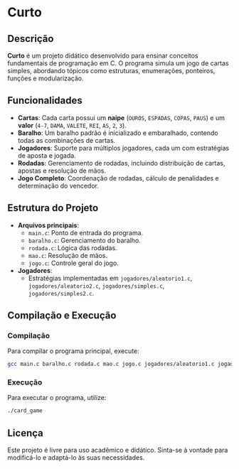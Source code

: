 # Curto

## Descrição
**Curto** é um projeto didático desenvolvido para ensinar conceitos fundamentais de programação em C. O programa simula um jogo de cartas simples, abordando tópicos como estruturas, enumerações, ponteiros, funções e modularização.

## Funcionalidades
- **Cartas**: Cada carta possui um **naipe** (`OUROS`, `ESPADAS`, `COPAS`, `PAUS`) e um **valor** (`4-7`, `DAMA`, `VALETE`, `REI`, `AS`, `2`, `3`).
- **Baralho**: Um baralho padrão é inicializado e embaralhado, contendo todas as combinações de cartas.
- **Jogadores**: Suporte para múltiplos jogadores, cada um com estratégias de aposta e jogada.
- **Rodadas**: Gerenciamento de rodadas, incluindo distribuição de cartas, apostas e resolução de mãos.
- **Jogo Completo**: Coordenação de rodadas, cálculo de penalidades e determinação do vencedor.

## Estrutura do Projeto
- **Arquivos principais**:
  - `main.c`: Ponto de entrada do programa.
  - `baralho.c`: Gerenciamento do baralho.
  - `rodada.c`: Lógica das rodadas.
  - `mao.c`: Resolução de mãos.
  - `jogo.c`: Controle geral do jogo.
- **Jogadores**:
  - Estratégias implementadas em `jogadores/aleatorio1.c`, `jogadores/aleatorio2.c`, `jogadores/simples.c`, `jogadores/simples2.c`.

## Compilação e Execução

### Compilação
Para compilar o programa principal, execute:
```bash
gcc main.c baralho.c rodada.c mao.c jogo.c jogadores/aleatorio1.c jogadores/aleatorio2.c jogadores/simples.c jogadores/simples2.c -o card_game
```

### Execução
Para executar o programa, utilize:
```bash
./card_game
```

## Licença
Este projeto é livre para uso acadêmico e didático. Sinta-se à vontade para modificá-lo e adaptá-lo às suas necessidades.
